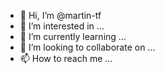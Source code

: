 - 👋 Hi, I’m @martin-tf
- 👀 I’m interested in ...
- 🌱 I’m currently learning ...
- 💞️ I’m looking to collaborate on ...
- 📫 How to reach me ...

<!---
martin-tf/martin-tf is a ✨ special ✨ repository because its `README.md` (this file) appears on your GitHub profile.
You can click the Preview link to take a look at your changes.
--->

